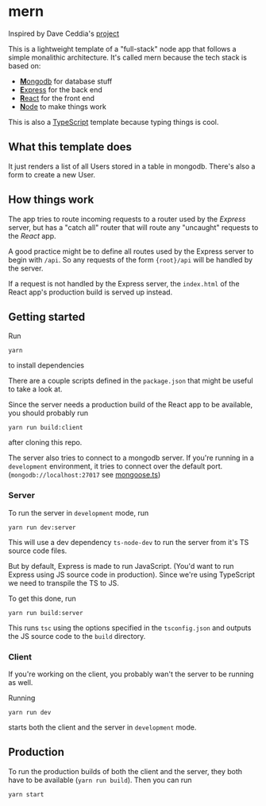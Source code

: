 # mern
Inspired by Dave Ceddia's [project](https://daveceddia.com/deploy-react-express-app-heroku/)

This is a lightweight template of a "full-stack" node app that follows a simple monalithic architecture. It's called mern because the tech stack is based on:

- [**M**ongodb](https://www.mongodb.com/) for database stuff
- [**E**xpress](http://expressjs.com/) for the back end
- [**R**eact](https://reactjs.org/) for the front end 
- [**N**ode](https://nodejs.org/en/) to make things work

This is also a [TypeScript](https://www.typescriptlang.org/v2/) template because typing things is cool.

## What this template does
It just renders a list of all Users stored in a table in mongodb. There's also a form to create a new User.

## How things work
The app tries to route incoming requests to a router used by the _Express_ server, but has a "catch all" router that will route any "uncaught" requests to the _React_ app.

A good practice might be to define all routes used by the Express server to begin with `/api`. So any requests of the form `{root}/api` will be handled by the server.

If a request is not handled by the Express server, the `index.html` of the React app's production build is served up instead.

## Getting started
Run 
```
yarn
```
to install dependencies

There are a couple scripts defined in the `package.json` that might be useful to take a look at.

Since the server needs a production build of the React app to be available, you should probably run 
```
yarn run build:client
```
after cloning this repo.

The server also tries to connect to a mongodb server. If you're running in a `development` environment, it tries to connect over the default port. (`mongodb://localhost:27017` see [mongoose.ts](src/db/mongoose.ts))

### Server

To run the server in `development` mode, run
```
yarn run dev:server
```
This will use a dev dependency `ts-node-dev` to run the server from it's TS source code files.

But by default, Express is made to run JavaScript. (You'd want to run Express using JS source code in production). Since we're using TypeScript we need to transpile the TS to JS.

To get this done, run 
```
yarn run build:server
```

This runs `tsc` using the options specified in the `tsconfig.json` and outputs the JS source code to the `build` directory.

### Client 
If you're working on the client, you probably wan't the server to be running as well. 

Running
```
yarn run dev
```
starts both the client and the server in `development` mode.

## Production
To run the production builds of both the client and the server, they both have to be available (`yarn run build`). Then you can run 
```
yarn start
```
